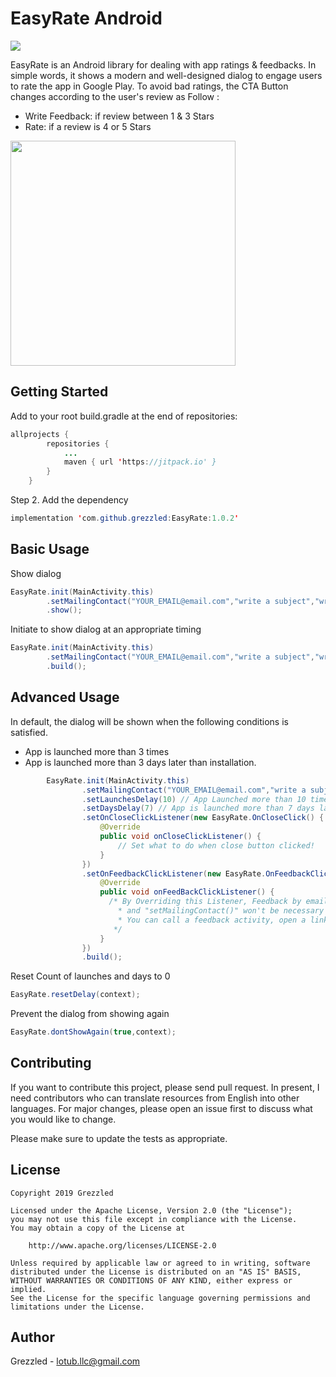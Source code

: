 # EasyRate Android
[![](https://jitpack.io/v/grezzled/EasyRate.svg)](https://jitpack.io/#grezzled/EasyRate)

EasyRate is an Android library for dealing with app ratings & feedbacks.
In simple words, it shows a modern and well-designed dialog to engage users to rate the app in Google Play. To avoid bad ratings, the CTA Button changes according to the user's review as Follow : 
- Write Feedback: if review between 1 & 3 Stars
- Rate: if a review is 4 or 5 Stars 

<img src="https://raw.githubusercontent.com/grezzled/EasyRate/master/Screenshot_2019-11-23-22-52-27-294_com.oxylabs.easyrate_example.png" width = "360"/> 

## Getting Started
Add to your root build.gradle at the end of repositories:
```java
allprojects {
		repositories {
			...
			maven { url 'https://jitpack.io' }
		}
	}
```
Step 2. Add the dependency

```java
implementation 'com.github.grezzled:EasyRate:1.0.2'
```

## Basic Usage
Show dialog
```java
EasyRate.init(MainActivity.this)
        .setMailingContact("YOUR_EMAIL@email.com","write a subject","write a description")
        .show();
```
Initiate to show dialog at an appropriate timing
```java
EasyRate.init(MainActivity.this)
        .setMailingContact("YOUR_EMAIL@email.com","write a subject","write a description")
        .build();
```


## Advanced Usage
In default, the dialog will be shown when the following conditions is satisfied.
- App is launched more than 3 times
- App is launched more than 3 days later than installation.
```java
        EasyRate.init(MainActivity.this)
                .setMailingContact("YOUR_EMAIL@email.com","write a subject","write a description")
                .setLaunchesDelay(10) // App Launched more than 10 times
                .setDaysDelay(7) // App is launched more than 7 days later than installation.
                .setOnCloseClickListener(new EasyRate.OnCloseClick() {
                    @Override
                    public void onCloseClickListener() {
                        // Set what to do when close button clicked!
                    }
                })
                .setOnFeedbackClickListener(new EasyRate.OnFeedbackClick() {
                    @Override
                    public void onFeedBackClickListener() {
                      /* By Overriding this Listener, Feedback by email will be ignored 
                        * and "setMailingContact()" won't be necessary anymore.
                        * You can call a feedback activity, open a link, your Instagram account or whatever you want
                       */
                    }
                })
                .build();
```
Reset Count of launches and days to 0
```java
EasyRate.resetDelay(context); 
```
Prevent the dialog from showing again
```java
EasyRate.dontShowAgain(true,context);
```
## Contributing
If you want to contribute this project, please send pull request. In present, I need contributors who can translate resources from English into other languages.
For major changes, please open an issue first to discuss what you would like to change.

Please make sure to update the tests as appropriate.

## License
```
Copyright 2019 Grezzled

Licensed under the Apache License, Version 2.0 (the "License");
you may not use this file except in compliance with the License.
You may obtain a copy of the License at

    http://www.apache.org/licenses/LICENSE-2.0

Unless required by applicable law or agreed to in writing, software
distributed under the License is distributed on an "AS IS" BASIS,
WITHOUT WARRANTIES OR CONDITIONS OF ANY KIND, either express or implied.
See the License for the specific language governing permissions and
limitations under the License.
```

## Author
Grezzled - lotub.llc@gmail.com
